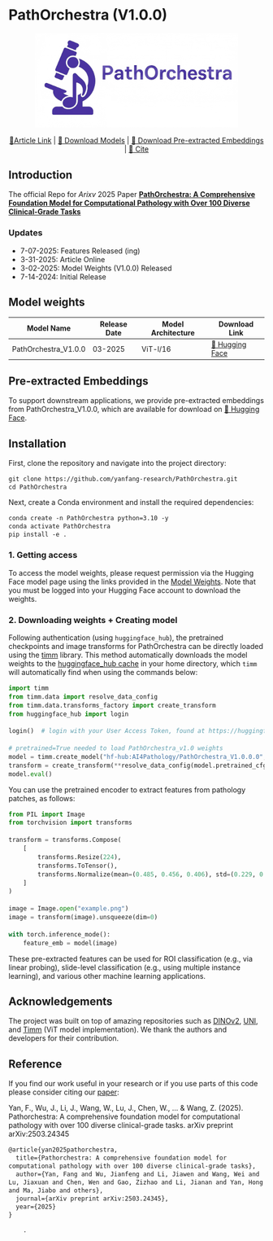 # PathOrchestra (V1.0.0)

<p align="center">
    <img src="./figures/PathOrchestra.png" width="400"/>
<p>
  
<p align="center">
  <a href="https://arxiv.org/abs/2503.24345">📑Article Link</a> |
  <a href="#model-weights">🤗 Download Models</a> |
  <a href="#pre-extracted-embeddings">🤗 Download Pre-extracted Embeddings</a> |
  <a href="#reference">📑 Cite</a>
</p>

## Introduction
The official Repo for *Arixv* 2025 Paper [**PathOrchestra: A Comprehensive Foundation Model for Computational Pathology with Over 100 Diverse Clinical-Grade Tasks**](https://arxiv.org/abs/2503.24345)

### Updates
- 7-07-2025: Features Released (ing)  
- 3-31-2025: Article Online
- 3-02-2025: Model Weights (V1.0.0) Released
- 7-14-2024: Initial Release

## Model weights
| Model Name    | Release Date | Model Architecture | Download Link            |
|---------------------|--------------|---------------------|-------------------------------------------------------------|
| PathOrchestra_V1.0.0          |   03-2025        | ViT-l/16                 | [🤗 Hugging Face](https://huggingface.co/AI4Pathology/PathOrchestra/)  |

## Pre-extracted Embeddings
To support downstream applications, we provide pre-extracted embeddings from PathOrchestra_V1.0.0, which are available for download on [🤗 Hugging Face](https://huggingface.co/datasets/AI4Pathology/pathorchestra-image-features/).

## Installation
First, clone the repository and navigate into the project directory:
```shell
git clone https://github.com/yanfang-research/PathOrchestra.git
cd PathOrchestra
```
Next, create a Conda environment and install the required dependencies:
```shell
conda create -n PathOrchestra python=3.10 -y
conda activate PathOrchestra
pip install -e .
```

### 1. Getting access
To access the model weights, please request permission via the Hugging Face model page using the links provided in the [Model Weights](#model-weights). Note that you must be logged into your Hugging Face account to download the weights.

### 2. Downloading weights + Creating model
Following authentication (using ```huggingface_hub```), the pretrained checkpoints and image transforms for PathOrchestra can be directly loaded using the [timm](https://huggingface.co//github/hub/en/timm) library. This method automatically downloads the model weights to the [huggingface_hub cache](https://huggingface.co//github/huggingface_hub/en/guides/manage-cache) in your home directory, which ```timm``` will automatically find when using the commands below:

```python
import timm
from timm.data import resolve_data_config
from timm.data.transforms_factory import create_transform
from huggingface_hub import login

login()  # login with your User Access Token, found at https://huggingface.co/settings/tokens

# pretrained=True needed to load PathOrchestra_v1.0 weights 
model = timm.create_model("hf-hub:AI4Pathology/PathOrchestra_V1.0.0.0", pretrained=True, init_values=1e-5, dynamic_img_size=True)
transform = create_transform(**resolve_data_config(model.pretrained_cfg, model=model))
model.eval()
```
You can use the pretrained encoder to extract features from pathology patches, as follows:
```python
from PIL import Image
from torchvision import transforms

transform = transforms.Compose(
    [
        transforms.Resize(224),
        transforms.ToTensor(),
        transforms.Normalize(mean=(0.485, 0.456, 0.406), std=(0.229, 0.224, 0.225)),
    ]
)

image = Image.open("example.png")
image = transform(image).unsqueeze(dim=0) 

with torch.inference_mode():
    feature_emb = model(image) 
```
These pre-extracted features can be used for ROI classification (e.g., via linear probing), slide-level classification (e.g., using multiple instance learning), and various other machine learning applications.

## Acknowledgements
The project was built on top of amazing repositories such as [DINOv2](https://github.com/facebookresearch/dinov2), [UNI](https://github.com/mahmoodlab/UNI),  and [Timm](https://github.com/huggingface/pytorch-image-models/) (ViT model implementation). We thank the authors and developers for their contribution. 

## Reference
If you find our work useful in your research or if you use parts of this code please consider citing our [paper](https://arxiv.org/abs/2503.24345):

Yan, F., Wu, J., Li, J., Wang, W., Lu, J., Chen, W., ... & Wang, Z. (2025). Pathorchestra: A comprehensive foundation model for computational pathology with over 100 diverse clinical-grade tasks. arXiv preprint arXiv:2503.24345

```
@article{yan2025pathorchestra,
  title={Pathorchestra: A comprehensive foundation model for computational pathology with over 100 diverse clinical-grade tasks},
  author={Yan, Fang and Wu, Jianfeng and Li, Jiawen and Wang, Wei and Lu, Jiaxuan and Chen, Wen and Gao, Zizhao and Li, Jianan and Yan, Hong and Ma, Jiabo and others},
  journal={arXiv preprint arXiv:2503.24345},
  year={2025}
}
``` 
        
        .
